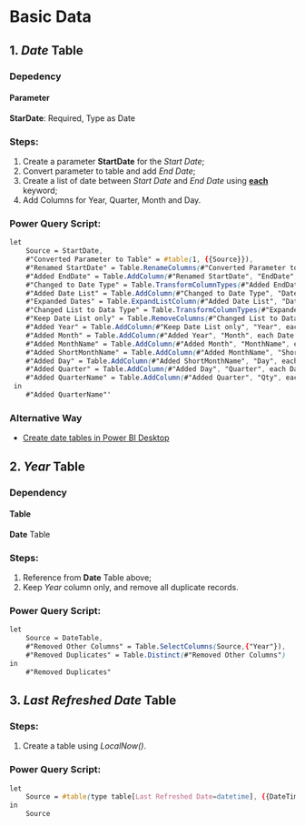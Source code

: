 # Basic Data

## 1. <em>Date</em> Table

### Depedency
#### Parameter
**StarDate**: Required, Type as Date

### Steps:
1. Create a parameter **StartDate** for the <em>Start Date</em>;
1. Convert parameter to table and add <em>End Date</em>;
1. Create a list of date between <em>Start Date</em> and <em>End Date</em> using [**each**](https://learn.microsoft.com/en-us/powerquery-m/understanding-power-query-m-functions) keyword;
1. Add Columns for Year, Quarter, Month and Day.

### Power Query Script:
```css
let
    Source = StartDate,
    #"Converted Parameter to Table" = #table(1, {{Source}}),
    #"Renamed StartDate" = Table.RenameColumns(#"Converted Parameter to Table",{{"Column1", "StartDate"}}),
    #"Added EndDate" = Table.AddColumn(#"Renamed StartDate", "EndDate", each Date.From(Date.EndOfYear(DateTime.LocalNow()))),
    #"Changed to Date Type" = Table.TransformColumnTypes(#"Added EndDate",{{"StartDate", type date}, {"EndDate", type date}}),
    #"Added Date List" = Table.AddColumn(#"Changed to Date Type", "Date", each {Number.From([StartDate])..Number.From([EndDate])}),
    #"Expanded Dates" = Table.ExpandListColumn(#"Added Date List", "Date"),
    #"Changed List to Data Type" = Table.TransformColumnTypes(#"Expanded Dates",{{"Date", type date}}),
    #"Keep Date List only" = Table.RemoveColumns(#"Changed List to Data Type",{"StartDate", "EndDate"}),
    #"Added Year" = Table.AddColumn(#"Keep Date List only", "Year", each Date.Year([Date]), Int64.Type),
    #"Added Month" = Table.AddColumn(#"Added Year", "Month", each Date.Month([Date]), Int64.Type),
    #"Added MonthName" = Table.AddColumn(#"Added Month", "MonthName", each Date.MonthName([Date])),
    #"Added ShortMonthName" = Table.AddColumn(#"Added MonthName", "ShortMonthName", each Text.Start([MonthName],3)),
    #"Added Day" = Table.AddColumn(#"Added ShortMonthName", "Day", each Date.Day([Date]), Int64.Type),
    #"Added Quarter" = Table.AddColumn(#"Added Day", "Quarter", each Date.QuarterOfYear([Date]), Int64.Type),
    #"Added QuarterName" = Table.AddColumn(#"Added Quarter", "Qty", each Text.Combine({Text.From([Year], "en-US"), "-Q", Text.From([Quarter], "en-US")}), type text)
 in
    #"Added QuarterName"'
```

### Alternative Way
- [Create date tables in Power BI Desktop](https://learn.microsoft.com/en-us/power-bi/guidance/model-date-tables)

## 2. <em>Year</em> Table

### Dependency
#### Table
**Date** Table

### Steps:
1. Reference from **Date** Table above;
1. Keep <em>Year</em> column only, and remove all duplicate records.

### Power Query Script:
```css
let
    Source = DateTable,
    #"Removed Other Columns" = Table.SelectColumns(Source,{"Year"}),
    #"Removed Duplicates" = Table.Distinct(#"Removed Other Columns")
in
    #"Removed Duplicates"
```

## 3. <em> Last Refreshed Date</em> Table

### Steps:
1. Create a table using <em>LocalNow()</em>.

### Power Query Script:
```css
let
    Source = #table(type table[Last Refreshed Date=datetime], {{DateTime.LocalNow()}})
in
    Source
```